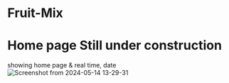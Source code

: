 # Fruit-Mix
# Home page Still under construction
showing home page & real time, date
![Screenshot from 2024-05-14 13-29-31](https://github.com/RidwanSupon/Fruit-Bajar/assets/98765790/99307dfd-5ce6-436f-b657-4bafb041221f)

